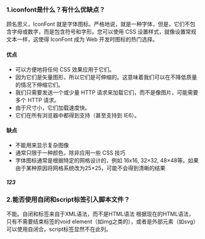<!--
 * @Author: 41
 * @Date: 2022-03-15 20:09:10
 * @LastEditors: 41
 * @LastEditTime: 2022-05-11 16:04:14
 * @Description: 
-->
### 1.iconfont是什么？有什么优缺点？
顾名思义，IconFont 就是字体图标。严格地说，就是一种字体，但是，它们不包含字母或数字，而是包含符号和字形。您可以使用 CSS 设置样式，就像设置常规文本一样，这使得 IconFont 成为 Web 开发时图标的热门选择。
#### 优点
- 可以方便地将任何 CSS 效果应用于它们。
- 因为它们是矢量图形，所以它们是可伸缩的。这意味着我们可以在不降低质量的情况下伸缩它们。
- 我们只需要发送一个或少量 HTTP 请求来加载它们，而不是像图片，可能需要多个 HTTP 请求。
- 由于尺寸小，它们加载速度快。
- 它们在所有浏览器中都得到支持（甚至支持到 IE6）。
#### 缺点
- 不能用来显示复杂图像
- 通常只限于一种颜色，除非应用一些 CSS 技巧
- 字体图标通常是根据特定的网格设计的，例如 16x16, 32×32, 48×48等。如果由于某种原因将网格系统改为25×25，可能不会得到清晰的结果
##### 123
### 2.能否使用自闭和script标签引入脚本文件？
不能。自闭和标签来自于XML语法，而不是HTML语法
根据现在的HTML语法，只有不需要结束标签的void element（如img之类的），或者是外部元素（如svg）可以使用自闭合。script标签显然不在此列。